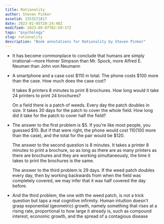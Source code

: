 ```yaml
---
title: Rationality
author: Steven Pinker
assetid: 1553572817
date: 2023-01-05T20:24:48Z
modified: 2023-09-07T02:59:37Z
tags: "psychology"
slug: rationality
description: "Book annotations for Rationality by Steven Pinker"
---
```


*  It has become commonplace to conclude that humans are simply irrational—more Homer Simpson than Mr. Spock, more Alfred E. Neuman than John von Neumann

*  A smartphone and a case cost $110 in total. The phone costs $100 more than the case. How much does the case cost?
   
   It takes 8 printers 8 minutes to print 8 brochures. How long would it take 24 printers to print 24 brochures?
   
   On a field there is a patch of weeds. Every day the patch doubles in size. It takes 30 days for the patch to cover the whole field. How long did it take for the patch to cover half the field?

*  The answer to the first problem is $5. If you're like most people, you guessed $10. But if that were right, the phone would cost $110 ($100 more than the case), and the total for the pair would be $120.
   
   The answer to the second question is 8 minutes. It takes a printer 8 minutes to print a brochure, so as long as there are as many printers as there are brochures and they are working simultaneously, the time it takes to print the brochures is the same.
   
   The answer to the third problem is 29 days. If the weed patch doubles every day, then by working backwards from when the field was completely covered, we may infer that it was half covered the day before.

*  And the third problem, the one with the weed patch, is not a trick question but taps a real cognitive infirmity. Human intuition doesn't grasp exponential (geometric) growth, namely something that rises at a rising rate, proportional to how large it already is, such as compound interest, economic growth, and the spread of a contagious disease

